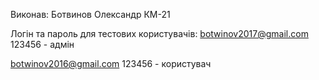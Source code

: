 Виконав:
Ботвинов Олександр КМ-21

Логін та пароль для тестових користувачів:
botwinov2017@gmail.com   123456     - адмін

botwinov2016@gmail.com   123456     - користувач
